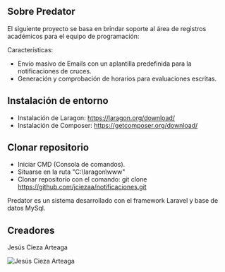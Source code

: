 ## Sobre Predator

El siguiente proyecto se basa en brindar soporte al área de registros académicos para el equipo de programación:

Características:

- Envío masivo de Emails con un aplantilla predefinida para la notificaciones de cruces.
- Generación y comprobación de horarios para evaluaciones escritas.

## Instalación de entorno

- Instalación de Laragon: https://laragon.org/download/
- Instalación de Composer: https://getcomposer.org/download/

## Clonar repositorio

- Iniciar CMD (Consola de comandos).
- Situarse en la ruta "C:\laragon\www"
- Clonar repositorio con el comando: git clone https://github.com/jciezaa/notificaciones.git

Predator es un sistema desarrollado con el framework Laravel y base de datos MySql.
  

## Creadores

Jesús Cieza Arteaga

![Jesús Cieza Arteaga](https://avatars2.githubusercontent.com/u/11559504?s=400&u=5ca91df78a6f7b92639ab03463cf096125a8f4b5&v=4  "Jesús Cieza Arteaga")
